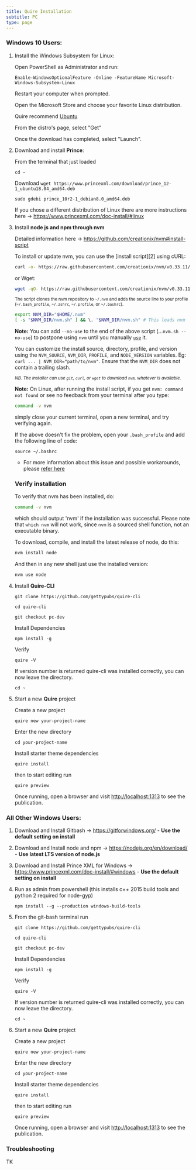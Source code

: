 ```yaml
---
title: Quire Installation
subtitle: PC
type: page
---
```

<!--
The full Quire system is not currently available to PC users. However, PC users can still start and work on Quire projects, preview the online edition, and output final files for it. They will not, however, be able to:
- Output PDF or EPUB editions
- Make changes to Style (.scss) or Javascript (.js) files inside the themes folder
The following steps will install the necessary software for running a Quire project on a PC, and show you how to start a new project as well.
-->

### Windows 10 Users:

1. Install the Windows Subsystem for Linux:

    Open PowerShell as Administrator and run:

    `Enable-WindowsOptionalFeature -Online -FeatureName Microsoft-Windows-Subsystem-Linux`

    Restart your computer when prompted.

    Open the Microsoft Store and choose your favorite Linux distribution.
    
    Quire recommend [Ubuntu](https://www.ubuntu.com/)

    From the distro's page, select "Get"

    Once the download has completed, select "Launch".


2. Download and install **Prince**:

   From the terminal that just loaded
   
   ```
   cd ~
   ```

   Download  ```wget https://www.princexml.com/download/prince_12-1_ubuntu18.04_amd64.deb```
   
   ```
   sudo gdebi prince_10r2-1_debian8.0_amd64.deb
   ```
   
   If you chose a different distribution of Linux there are more instructions here -> https://www.princexml.com/doc-install/#linux
   
3. Install **node js and npm through nvm**

   Detailed information here -> https://github.com/creationix/nvm#install-script

   To install or update nvm, you can use the [install script][2] using cURL:

    ```sh
    curl -o- https://raw.githubusercontent.com/creationix/nvm/v0.33.11/install.sh | bash
    ```

    or Wget:

    ```sh
    wget -qO- https://raw.githubusercontent.com/creationix/nvm/v0.33.11/install.sh | bash
    ```

    <sub>The script clones the nvm repository to `~/.nvm` and adds the source line to your profile (`~/.bash_profile`, `~/.zshrc`,      `~/.profile`, or `~/.bashrc`).</sub>

    ```sh
    export NVM_DIR="$HOME/.nvm"
    [ -s "$NVM_DIR/nvm.sh" ] && \. "$NVM_DIR/nvm.sh" # This loads nvm
    ```

    **Note:** You can add `--no-use` to the end of the above script (...`nvm.sh --no-use`) to postpone using `nvm` until you manually [`use`](#usage) it.

    You can customize the install source, directory, profile, and version using the `NVM_SOURCE`, `NVM_DIR`, `PROFILE`, and `NODE_VERSION` variables.
    Eg: `curl ... | NVM_DIR="path/to/nvm"`. Ensure that the `NVM_DIR` does not contain a trailing slash.

    <sub>*NB. The installer can use `git`, `curl`, or `wget` to download `nvm`, whatever is available.*</sub>

    **Note:** On Linux, after running the install script, if you get `nvm: command not found` or see no feedback from your terminal after you type:

    ```sh
    command -v nvm
    ```
    simply close your current terminal, open a new terminal, and try verifying again.


    If the above doesn't fix the problem, open your `.bash_profile` and add the following line of code:

    `source ~/.bashrc`

    - For more information about this issue and possible workarounds, please [refer here](https://github.com/creationix/nvm/issues/576)

    ### Verify installation

    To verify that nvm has been installed, do:

    ```sh
    command -v nvm
    ```

    which should output 'nvm' if the installation was successful. Please note that `which nvm` will not work, since `nvm` is a sourced shell function, not an executable binary.

    To download, compile, and install the latest release of node, do this:

    ```sh
    nvm install node
    ```

    And then in any new shell just use the installed version:

    ```sh
    nvm use node
    ```

4. Install **Quire-CLI**

    ```
    git clone https://github.com/gettypubs/quire-cli
    ```
    
    ```
    cd quire-cli
    ```
    
    ```
    git checkout pc-dev
    ```
    
    Install Dependencies
    
    ```
    npm install -g
    ```
    
    Verify
    
    ```
    quire -V
    ```
    
    If version number is returned quire-cli was installed correctly, you can now leave the directory.

    ```
    cd ~
    ```

5. Start a new **Quire** project

    Create a new project

    ```
    quire new your-project-name
    ```
    Enter the new directory

    ```
    cd your-project-name
    ```

    Install starter theme dependencies

    ```
    quire install
    ```
    
    then to start editing run
    
    ```
    quire preview
    ```

    Once running, open a browser and visit [http://localhost:1313](http://localhost:1313) to see the publication.


### All Other Windows Users:

1. Download and Install Gitbash -> https://gitforwindows.org/ - **Use the default setting on install**
2. Download and Install node and npm -> https://nodejs.org/en/download/ - **Use latest LTS version of node.js** 
3. Download and Install Prince XML for Windows -> https://www.princexml.com/doc-install/#windows - **Use the default setting on install**
4. Run as admin from powershell  (this installs c++ 2015 build tools and python 2 required for node-gyp)
    ```
    npm install --g --production windows-build-tools
    ```
5. From the git-bash terminal run

    ```
    git clone https://github.com/gettypubs/quire-cli
    ```
    
    ```
    cd quire-cli
    ```
    
    ```
    git checkout pc-dev
    ```
    
    Install Dependencies
    
    ```
    npm install -g
    ```
    
    Verify
    
    ```
    quire -V
    ```
    
    If version number is returned quire-cli was installed correctly, you can now leave the directory.

    ```
    cd ~
    ```
    
5. Start a new **Quire** project

    Create a new project

    ```
    quire new your-project-name
    ```
    Enter the new directory

    ```
    cd your-project-name
    ```

    Install starter theme dependencies

    ```
    quire install
    ```
    
    then to start editing run
    
    ```
    quire preview
    ```

    Once running, open a browser and visit [http://localhost:1313](http://localhost:1313) to see the publication.
    

### Troubleshooting

TK


